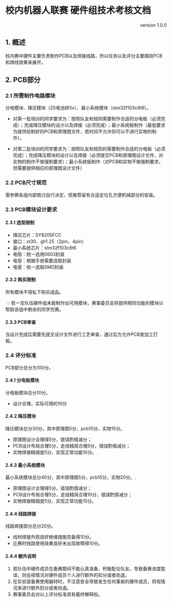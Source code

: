 # 校内机器人联赛 硬件组技术考核文档

<p align="right">version 1.0.0</p>

## 1. 概述

校内赛中硬件主要负责制作PCB以及焊接线路，所以任务以及评分主要围绕PCB和焊线效果来展开。

## 2. PCB部分

### 2.1 所需制作电路模块

分电模块、降压模块（2S电池转5v）、最小系统模块（stm32f103c8t6）。

- 对第一批培训的同学要求为：按照队友和规则需要制作合适的分电板（必须完成）；完成降压模块的设计以及焊接（必须完成）；最小系统板制作（最低要求为提供绘制好的PCB和原理图文件，若时间不允许则可以不进行实物的制作）。

- 对第二批培训的同学要求为：按照队友和规则的需要制作合适的分电板（必须完成）；完成降压模块的设计以及焊接（必须提交PCB和原理图设计文件，对实物的制作不做强制要求）；最小系统板制作（对PCB和实物不做强制要求，但需要提供相应的原理图设计文件）

### 2.2 PCB尺寸规范

需参赛各组内部商讨自行决定，但推荐留有合适定位孔方便机械部分的安装。

### 2.3 PCB模块设计要求

#### 2.3.1 选型限制

- 降压芯片：SY8205FCC
- 接口：xt30、gh1.25（2pin、4pin）
- 最小系统芯片：stm32f103c8t6
- 电阻：统一选用0603封装
- 电容：根据手册需要选取封装
- 电感：统一选取SMD封装

#### 2.3.2 购买限制

所有模块不得私下购买成品。

​	💡	若一支队伍硬件组未能制作出可用模块，赛事委员会将提供相同功能的模块以帮助该组中剩余的同学完赛。

#### 2.3.3 PCB审查

当设计完成后需要先提交设计文件进行工艺审查，通过后方允许PCB发加工打板。

### 2.4 评分标准

PCB部分总分为100分。

#### 2.4.1 分电板模块

分电板模块总分10分。

- 设计合理，实际可用的10分

#### 2.4.2 降压模块

降压模块总分30分，其中原理图5分，pcb10分，实物15分。

- 原理图设计合理得5分，错误酌情减分；
- PCB设计布局合理5分，走线精简合理5分，错误酌情减分；
- 实物焊接精细度5分，实现正常功能10分。

#### 2.4.3 最小系统模块

最小系统模块总分40分，其中原理图5分，pcb15分，实物20分。.

- 原理图设计合理得5分，错误酌情减分；
- PCB设计布局合理5分，走线精简合理10分，错误酌情减分；
- 实物焊接精细度5分，实现正常功能15分。

#### 2.4.4 线路焊接

线路焊接部分总分20分。

- 线材焊接外观良好绝缘措施完备得10分。
- 比赛时线路使用效果良好未出现故障得10分。

#### 2.4.4 额外说明

1. 若队伍中硬件成员在备赛期间不能认真准备、积极配合队友，导致备赛进度耽误，则会视情况对硬件成员个人进行额外的扣分或者劝退。
2. 在实验室备赛使用器材时，不注意安全导致发生任何事故的硬件成员，将视情况来进行额外扣分或者劝退。
3. 赛事委员会对以上评分标准具有最终解释权。